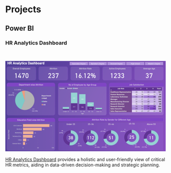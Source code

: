 # Projects

## Power BI

### HR Analytics Dashboard

<br>
<p align="center">
  <img src="./hr_analytics/hr_analytics_dashboard.png" alt="HR Analytics Dashboard">
</p>

[HR Analytics Dashboard](./hr_analytics/) provides a holistic and user-friendly view of critical HR metrics, aiding in data-driven decision-making and strategic planning.